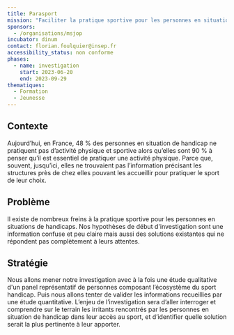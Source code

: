 ```yaml
---
title: Parasport
mission: "Faciliter la pratique sportive pour les personnes en situation de handicap."
sponsors:
  - /organisations/msjop
incubator: dinum
contact: florian.foulquier@insep.fr
accessibility_status: non conforme
phases:
  - name: investigation
    start: 2023-06-20
    end: 2023-09-29
thematiques:
  - Formation
  - Jeunesse
---
```


## Contexte

Aujourd’hui, en France, 48 % des personnes en situation de handicap ne pratiquent pas d’activité physique et sportive alors qu’elles sont 90 % à penser qu’il est essentiel de pratiquer une activité physique. Parce que, souvent, jusqu’ici, elles ne trouvaient pas l’information précisant les structures près de chez elles pouvant les accueillir pour pratiquer le sport de leur choix.

## Problème

Il existe de nombreux freins à la pratique sportive pour les personnes en situations de handicaps. Nos hypothèses de début d'investigation sont une information confuse et peu claire mais aussi des solutions existantes qui ne répondent pas complètement à leurs attentes.

## Stratégie

Nous allons mener notre investigation avec à la fois une étude qualitative d'un panel représentatif de personnes composant l’écosystème du sport handicap. Puis nous allons tenter de valider les informations recueillies par une étude quantitative. L’enjeu de l’investigation sera d’aller interroger et comprendre sur le terrain les irritants rencontrés par les personnes en situation de handicap dans leur accès au sport, et d’identifier quelle solution serait la plus pertinente à leur apporter.
